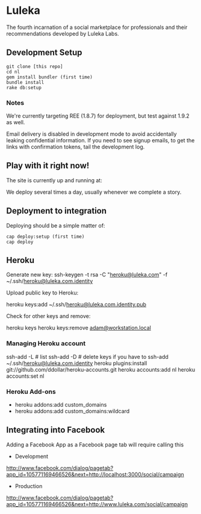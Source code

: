 # Luleka

The fourth incarnation of a social marketplace for professionals and their 
recommendations developed by Luleka Labs.

## Development Setup

    git clone [this repo]
    cd nl
    gem install bundler (first time)
    bundle install
    rake db:setup

### Notes

We're currently targeting REE (1.8.7) for deployment, but test against
1.9.2 as well.

Email delivery is disabled in development mode to avoid accidentally leaking
confidential information. If you need to see signup emails, to get the links
with confirmation tokens, tail the development log.

## Play with it right now!

The site is currently up and running at:

We deploy several times a day, usually whenever we complete a story.

## Deployment to integration

Deploying should be a simple matter of:

    cap deploy:setup (first time)
    cap deploy

## Heroku

Generate new key:
ssh-keygen -t rsa -C "heroku@luleka.com" -f ~/.ssh/heroku@luleka.com.identity

Upload public key to Heroku:

heroku keys:add ~/.ssh/heroku@luleka.com.identity.pub

Check for other keys and remove:

heroku keys
heroku keys:remove adam@workstation.local

### Managing Heroku account

ssh-add -L # list
ssh-add -D # delete keys if you have to
ssh-add ~/.ssh/heroku@luleka.com.identity
heroku plugins:install git://github.com/ddollar/heroku-accounts.git
heroku accounts:add nl
heroku accounts:set nl

### Heroku Add-ons

*  heroku addons:add custom_domains
*  heroku addons:add custom_domains:wildcard

## Integrating into Facebook

Adding a Facebook App as a Facebook page tab will require calling this

* Development

http://www.facebook.com/dialog/pagetab?app_id=105771169466526&next=http://localhost:3000/social/campaign

* Production

http://www.facebook.com/dialog/pagetab?app_id=105771169466526&next=http://www.luleka.com/social/campaign

